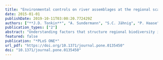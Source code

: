 ```yaml
---
title: "Environmental controls on river assemblages at the regional scale: An application of the elements of metacommunity structure framework"
date: 2015-01-01
publishDate: 2019-10-11T03:00:20.772429Z
authors: ["**J.D. Tonkin**", "A. Sundermann", "S.C. Jähnig", "P. Haase"]
publication_types: ["2"]
abstract: "Understanding factors that structure regional biodiversity is important for linking ecological and biogeographic processes. Our objective was to explore regional patterns in riverine benthic invertebrate assemblages in relation to their broad positioning along the river network and examine differences in composition, biodiversity (alpha and beta diversity), and environmental drivers. We up-scaled methods used to examine patterns in metacommunity structure (Elements of Metacommunity Structure framework) to examine faunal distribution patterns at the regional extent for 168 low-mountain stream invertebrate assemblages in central Germany. We then identified the most influential environmental factors using boosted regression trees. Faunal composition patterns were compartmentalised (Clementsian or quasi-Clementsian), with little difference from headwaters to large rivers, potentially reflecting the regional scale of the study, by crossing major catchment boundaries and incorporating different species pools. While idealised structures did not vary, environmental drivers of composition varied considerably between river sections and with alpha diversity. Prediction was substantially weaker, and the importance of space was greater, in large rivers compared to other sections suggesting a weakening in species sorting downstream. Further, there was a stronger transition in composition than for alpha diversity downstream. The stronger links with regional faunal composition than with richness further emphasises the importance of considering the alternative ways in which anthropogenic stressors are operating to affect biodiversity patterns. Our approach allowed bridging the gap between local (or metacommunity) and regional scales, providing key insights into drivers of regional biodiversity patterns."
featured: false
publication: "*PLoS ONE*"
url_pdf: "https://doi.org/10.1371/journal.pone.0135450"
doi: "10.1371/journal.pone.0135450"
---
```


